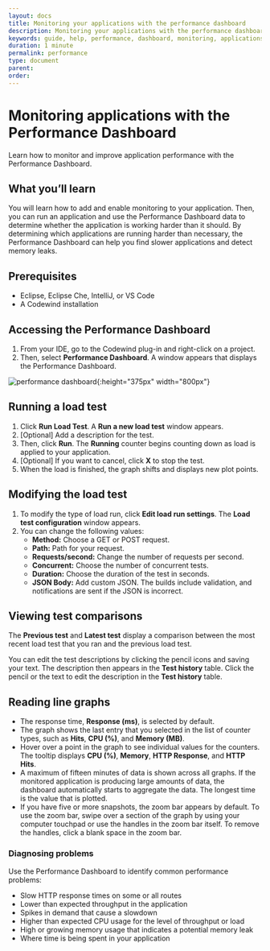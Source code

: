 ```yaml
---
layout: docs
title: Monitoring your applications with the performance dashboard
description: Monitoring your applications with the performance dashboard
keywords: guide, help, performance, dashboard, monitoring, applications, VS Code, Codewind, Eclipse, graph, graphs, load, test, load test, test comparison
duration: 1 minute
permalink: performance
type: document
parent:
order:
---
```


# Monitoring applications with the Performance Dashboard

Learn how to monitor and improve application performance with the Performance Dashboard.

## What you’ll learn

You will learn how to add and enable monitoring to your application. Then, you can run an application and use the Performance Dashboard data to determine whether the application is working harder than it should. By determining which applications are running harder than necessary, the Performance Dashboard can help you find slower applications and detect memory leaks.

## Prerequisites

- Eclipse, Eclipse Che, IntelliJ, or VS Code
- A Codewind installation

## Accessing the Performance Dashboard

1. From your IDE, go to the Codewind plug-in and right-click on a project.
2. Then, select **Performance Dashboard**. A window appears that displays the Performance Dashboard.<br>

![performance dashboard](images/performanceguide/performancedash_window.png){:height="375px" width="800px"}<br>

## Running a load test

1. Click **Run Load Test**. A **Run a new load test** window appears.
2. [Optional] Add a description for the test.
3. Then, click **Run**. The **Running** counter begins counting down as load is applied to your application.
4. [Optional] If you want to cancel, click **X** to stop the test.
5. When the load is finished, the graph shifts and displays new plot points.

## Modifying the load test

1. To modify the type of load run, click **Edit load run settings**. The **Load test configuration** window appears.
2. You can change the following values:
    - **Method:** Choose a GET or POST request.
    - **Path:** Path for your request.
    - **Requests/second:** Change the number of requests per second.
    - **Concurrent:** Choose the number of concurrent tests.
    - **Duration:** Choose the duration of the test in seconds.
    - **JSON Body:** Add custom JSON. The builds include validation, and notifications are sent if the JSON is incorrect.

## Viewing test comparisons

The **Previous test** and **Latest test** display a comparison between the most recent load test that you ran and the previous load test.

You can edit the test descriptions by clicking the pencil icons and saving your text. The description then appears in the **Test history** table. Click the pencil or the text to edit the description in the **Test history** table.

## Reading line graphs

- The response time, **Response (ms)**, is selected by default.
- The graph shows the last entry that you selected in the list of counter types, such as **Hits**, **CPU (%)**, and **Memory (MB)**.
- Hover over a point in the graph to see individual values for the counters. The tooltip displays **CPU (%)**, **Memory**, **HTTP Response**, and **HTTP Hits**.
- A maximum of fifteen minutes of data is shown across all graphs. If the monitored application is producing large amounts of data, the dashboard automatically starts to aggregate the data. The longest time is the value that is plotted.
- If you have five or more snapshots, the zoom bar appears by default. To use the zoom bar, swipe over a section of the graph by using your computer touchpad or use the handles in the zoom bar itself. To remove the handles, click a blank space in the zoom bar.<br>

### Diagnosing problems

Use the Performance Dashboard to identify common performance problems:
- Slow HTTP response times on some or all routes
- Lower than expected throughput in the application
- Spikes in demand that cause a slowdown
- Higher than expected CPU usage for the level of throughput or load
- High or growing memory usage that indicates a potential memory leak
- Where time is being spent in your application
